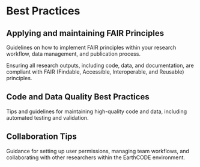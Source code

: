 # Best Practices

## Applying and maintaining FAIR Principles
Guidelines on how to implement FAIR principles within your research workflow, data management, and publication process.

Ensuring all research outputs, including code, data, and documentation, are compliant with FAIR (Findable, Accessible, Interoperable, and Reusable) principles.

## Code and Data Quality Best Practices
Tips and guidelines for maintaining high-quality code and data, including automated testing and validation.

## Collaboration Tips

Guidance for setting up user permissions, managing team workflows, and collaborating with other researchers within the EarthCODE environment.

